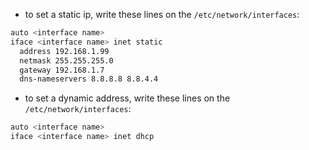- to set a static ip, write these lines on the `/etc/network/interfaces`:

```bash
auto <interface name>
iface <interface name> inet static 
  address 192.168.1.99
  netmask 255.255.255.0
  gateway 192.168.1.7
  dns-nameservers 8.8.8.8 8.8.4.4
  ```

- to set a dynamic address, write these lines on the `/etc/network/interfaces`:

```bash
auto <interface name>
iface <interface name> inet dhcp
```
